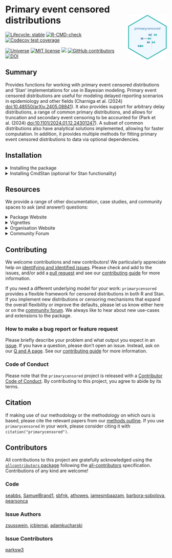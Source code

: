 
<!-- README.md is generated from README.Rmd. Please edit that file -->

# Primary event censored distributions <a href="https://primarycensored.epinowcast.org/"><img src="man/figures/logo.png" align="right" height="139" alt="primarycensored website" /></a>

<!-- badges: start -->

[![Lifecycle:
stable](https://img.shields.io/badge/lifecycle-stable-brightgreen.svg)](https://lifecycle.r-lib.org/articles/stages.html#stable)
[![R-CMD-check](https://github.com/epinowcast/primarycensored/workflows/R-CMD-check/badge.svg)](https://github.com/epinowcast/primarycensored/actions/workflows/R-CMD-check.yaml)
[![Codecov test
coverage](https://codecov.io/gh/epinowcast/primarycensored/branch/main/graph/badge.svg)](https://app.codecov.io/gh/epinowcast/primarycensored)

[![Universe](https://epinowcast.r-universe.dev/badges/primarycensored)](https://epinowcast.r-universe.dev/primarycensored)
[![MIT
license](https://img.shields.io/badge/License-MIT-blue.svg)](https://github.com/epinowcast/primarycensored/blob/master/LICENSE.md/)
[![](https://cranlogs.r-pkg.org/badges/grand-total/primarycensored)](https://CRAN.R-project.org/package=primarycensored)
[![GitHub
contributors](https://img.shields.io/github/contributors/epinowcast/primarycensored)](https://github.com/epinowcast/primarycensored/graphs/contributors)
[![DOI](https://zenodo.org/badge/845633278.svg)](https://zenodo.org/doi/10.5281/zenodo.13632838)
<!-- badges: end -->

## Summary

Provides functions for working with primary event censored distributions
and ‘Stan’ implementations for use in Bayesian modeling. Primary event
censored distributions are useful for modeling delayed reporting
scenarios in epidemiology and other fields (Charniga et al. (2024)
<doi:10.48550/arXiv.2405.08841>). It also provides support for arbitrary
delay distributions, a range of common primary distributions, and allows
for truncation and secondary event censoring to be accounted for (Park
et al. (2024) <doi:10.1101/2024.01.12.24301247>). A subset of common
distributions also have analytical solutions implemented, allowing for
faster computation. In addition, it provides multiple methods for
fitting primary event censored distributions to data via optional
dependencies.

## Installation

<details>
<summary>
Installing the package
</summary>

You can install the latest released version from CRAN using the standard
`install.packages` function:

``` r
install.packages("primarycensored")
```

Alternatively, you can install the latest release from our r-universe
repository:

``` r
install.packages("primarycensored", repos = "https://epinowcast.r-universe.dev")
```

To install the development version from GitHub (warning! this version
may contain breaking changes and/or bugs), use the [`pak`
package](https://pak.r-lib.org/):

``` r
pak::pak("epinowcast/primarycensored")
```

Similarly, you can install historical versions by specifying the release
tag (e.g.,
[`v0.2.0`](https://github.com/epinowcast/primarycensored/releases/tag/v0.2.0)):

``` r
pak::pak("epinowcast/primarycensored@v0.2.0")
```

*Note: You can also use the above approach to install a specific commit
if needed, for example, if you want to try out a specific unreleased
feature, but not the absolute latest developmental version.*

</details>
<details>
<summary>
Installing CmdStan (optional for Stan functionality)
</summary>

If you wish to use the Stan functions, you will need to install
[CmdStan](https://mc-stan.org/users/interfaces/cmdstan), which also
entails having a suitable C++ toolchain setup. We recommend using the
[`cmdstanr` package](https://mc-stan.org/cmdstanr/). The Stan team
provides instructions in the [*Getting started with
`cmdstanr`*](https://mc-stan.org/cmdstanr/articles/cmdstanr.html)
vignette, with other details and support at the [package
site](https://mc-stan.org/cmdstanr/) along with some key instructions
available in the [Stan resources package
vignette](https://package.epinowcast.org/articles/stan-help.html#toolchain),
but the brief version is:

``` r
# if you not yet installed `primarycensored`, or you installed it without
# `Suggests` dependencies
install.packages(
  "cmdstanr",
  repos = c("https://stan-dev.r-universe.dev", getOption("repos"))
)
# once `cmdstanr` is installed:
cmdstanr::install_cmdstan()
```

*Note: You can speed up CmdStan installation using the `cores` argument.
If you are installing a particular version of `epinowcast`, you may also
need to install a past version of CmdStan, which you can do with the
`version` argument.*

</details>

## Resources

We provide a range of other documentation, case studies, and community
spaces to ask (and answer!) questions:

<details>
<summary>
Package Website
</summary>

The [`primarycensored` website](https://primarycensored.epinowcast.org/)
includes a function reference, model outline, and case studies using the
package. The site mainly concerns the release version, but you can also
find documentation for [the latest development
version](https://primarycensored.epinowcast.org/dev/).

</details>
<details>
<summary>
Vignettes
</summary>

We have created [package
vignettes](https://primarycensored.epinowcast.org/articles/) to help you
get started with primarycensored and to highlight other features with
case studies.

</details>
<details>
<summary>
Organisation Website
</summary>

Our [organisation website](https://www.epinowcast.org/) includes links
to other resources, [guest posts](https://www.epinowcast.org/blog.html),
and [seminar schedule](https://www.epinowcast.org/seminars.html) for
both upcoming and past recordings.

</details>
<details>
<summary>
Community Forum
</summary>

Our [community forum](https://community.epinowcast.org/) has areas for
[question and answer](https://community.epinowcast.org/c/interface/15)
and [considering new methods and
tools](https://community.epinowcast.org/c/projects/11), among others. If
you are generally interested in real-time analysis of infectious
disease, you may find this useful even if you do not use
`primarycensored`.

</details>

## Contributing

We welcome contributions and new contributors! We particularly
appreciate help on [identifying and identified
issues](https://github.com/epinowcast/primarycensored/issues). Please
check and add to the issues, and/or add a [pull
request](https://github.com/epinowcast/primarycensored/pulls) and see
our [contributing
guide](https://github.com/epinowcast/.github/blob/main/CONTRIBUTING.md)
for more information.

If you need a different underlying model for your work:
`primarycensored` provides a flexible framework for censored
distributions in both R and Stan. If you implement new distributions or
censoring mechanisms that expand the overall flexibility or improve the
defaults, please let us know either here or on the [community
forum](https://community.epinowcast.org/). We always like to hear about
new use-cases and extensions to the package.

### How to make a bug report or feature request

Please briefly describe your problem and what output you expect in an
[issue](https://github.com/epinowcast/primarycensored/issues). If you
have a question, please don’t open an issue. Instead, ask on our [Q and
A
page](https://github.com/epinowcast/primarycensored/discussions/categories/q-a).
See our [contributing
guide](https://github.com/epinowcast/.github/blob/main/CONTRIBUTING.md)
for more information.

### Code of Conduct

Please note that the `primarycensored` project is released with a
[Contributor Code of
Conduct](https://github.com/epinowcast/.github/blob/main/CODE_OF_CONDUCT.md).
By contributing to this project, you agree to abide by its terms.

## Citation

If making use of our methodology or the methodology on which ours is
based, please cite the relevant papers from our [methods
outline](https://primarycensored.epinowcast.org/articles//primarycensored.html).
If you use `primarycensored` in your work, please consider citing it
with `citation("primarycensored")`.

## Contributors

<!-- ALL-CONTRIBUTORS-LIST:START - Do not remove or modify this section -->
<!-- prettier-ignore-start -->
<!-- markdownlint-disable -->

All contributions to this project are gratefully acknowledged using the
[`allcontributors` package](https://github.com/ropensci/allcontributors)
following the [all-contributors](https://allcontributors.org)
specification. Contributions of any kind are welcome!

### Code

<a href="https://github.com/epinowcast/primarycensored/commits?author=seabbs">seabbs</a>,
<a href="https://github.com/epinowcast/primarycensored/commits?author=SamuelBrand1">SamuelBrand1</a>,
<a href="https://github.com/epinowcast/primarycensored/commits?author=sbfnk">sbfnk</a>,
<a href="https://github.com/epinowcast/primarycensored/commits?author=athowes">athowes</a>,
<a href="https://github.com/epinowcast/primarycensored/commits?author=jamesmbaazam">jamesmbaazam</a>,
<a href="https://github.com/epinowcast/primarycensored/commits?author=barbora-sobolova">barbora-sobolova</a>,
<a href="https://github.com/epinowcast/primarycensored/commits?author=pearsonca">pearsonca</a>

### Issue Authors

<a href="https://github.com/epinowcast/primarycensored/issues?q=is%3Aissue+author%3Azsusswein">zsusswein</a>,
<a href="https://github.com/epinowcast/primarycensored/issues?q=is%3Aissue+author%3Ajcblemai">jcblemai</a>,
<a href="https://github.com/epinowcast/primarycensored/issues?q=is%3Aissue+author%3Aadamkucharski">adamkucharski</a>

### Issue Contributors

<a href="https://github.com/epinowcast/primarycensored/issues?q=is%3Aissue+commenter%3Aparksw3">parksw3</a>

<!-- markdownlint-enable -->
<!-- prettier-ignore-end -->
<!-- ALL-CONTRIBUTORS-LIST:END -->
